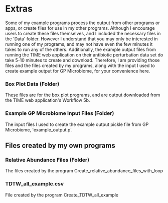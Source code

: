 # Extras
Some of my example programs process the output from other programs or apps, or create files for use in my other programs. Although I encourage users to create these files themselves, and I included the necessary files in the 'Data' folder. However I understand that you may only be interested in running one of my programs, and may not have even the few minutes it takes to run any of the others. Additionally, the example output files from running the TIME web application on their antibiotic perturbation data set do take 5-10 minutes to create and download. Therefore, I am providing those files and the files created by my programs, along with the input I used to create example output for GP Microbiome, for your convenience here. 

### Box Plot Data (Folder)
These files are for the box plot programs, and are output downloaded from the TIME web application's Workflow 5b.

### Example GP Microbiome Input Files (Folder)
The input files I used to create the example output pickle file from GP Microbiome, 'example_output.p'.

## Files created by my own programs

### Relative Abundance Files (Folder)
The files created by the program Create_relative_abundance_files_with_loop

### TDTW_all_example.csv
File created by the program Create_TDTW_all_example







